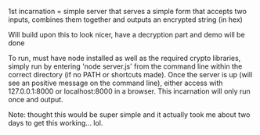 1st incarnation = simple server that serves a simple form that accepts two inputs, combines them together
and outputs an encrypted string (in hex)

Will build upon this to look nicer, have a decryption part and demo will be done

To run, must have node installed as well as the required crypto libraries, simply run by entering 'node server.js' from the command
line within the correct directory (if no PATH or shortcuts made).  Once the server is up (will see an positive message on the command
line), either access with 127.0.0.1:8000 or localhost:8000 in a browser.  This incarnation will only run once and output.

Note: thought this would be super simple and it actually took me about two days to get this working... lol.
